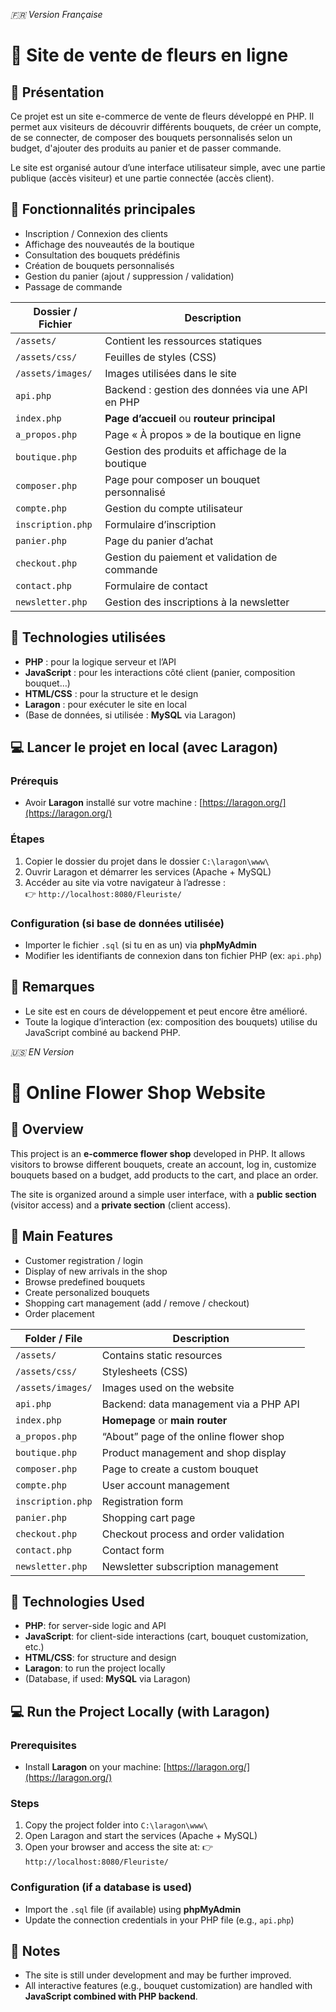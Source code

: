 *🇫🇷 Version Française*
# 🌸 Site de vente de fleurs en ligne

## 📖 Présentation

Ce projet est un site e-commerce de vente de fleurs développé en PHP. Il permet aux visiteurs de découvrir différents bouquets, de créer un compte, de se connecter, de composer des bouquets personnalisés selon un budget, d'ajouter des produits au panier et de passer commande.

Le site est organisé autour d’une interface utilisateur simple, avec une partie publique (accès visiteur) et une partie connectée (accès client).

## 🔐 Fonctionnalités principales

- Inscription / Connexion des clients
- Affichage des nouveautés de la boutique
- Consultation des bouquets prédéfinis
- Création de bouquets personnalisés
- Gestion du panier (ajout / suppression / validation)
- Passage de commande

| Dossier / Fichier | Description                                      |
| ----------------- | ------------------------------------------------ |
| `/assets/`        | Contient les ressources statiques                |
| `/assets/css/`    | Feuilles de styles (CSS)                         |
| `/assets/images/` | Images utilisées dans le site                    |
| `api.php`         | Backend : gestion des données via une API en PHP |
| `index.php`       | **Page d’accueil** ou **routeur principal**      |
| `a_propos.php`    | Page « À propos » de la boutique en ligne        |
| `boutique.php`    | Gestion des produits et affichage de la boutique |
| `composer.php`    | Page pour composer un bouquet personnalisé       |
| `compte.php`      | Gestion du compte utilisateur                    |
| `inscription.php` | Formulaire d’inscription                         |
| `panier.php`      | Page du panier d’achat                           |
| `checkout.php`    | Gestion du paiement et validation de commande    |
| `contact.php`     | Formulaire de contact                            |
| `newsletter.php`  | Gestion des inscriptions à la newsletter         |


## 🧪 Technologies utilisées

- **PHP** : pour la logique serveur et l’API
- **JavaScript** : pour les interactions côté client (panier, composition bouquet…)
- **HTML/CSS** : pour la structure et le design
- **Laragon** : pour exécuter le site en local
- (Base de données, si utilisée : **MySQL** via Laragon)

## 💻 Lancer le projet en local (avec Laragon)

### Prérequis

- Avoir **Laragon** installé sur votre machine : [https://laragon.org/](https://laragon.org/)

### Étapes

1. Copier le dossier du projet dans le dossier `C:\laragon\www\`
2. Ouvrir Laragon et démarrer les services (Apache + MySQL)
3. Accéder au site via votre navigateur à l’adresse :  
   👉 `http://localhost:8080/Fleuriste/`

### Configuration (si base de données utilisée)

- Importer le fichier `.sql` (si tu en as un) via **phpMyAdmin**
- Modifier les identifiants de connexion dans ton fichier PHP (ex: `api.php`)

## 📌 Remarques

- Le site est en cours de développement et peut encore être amélioré.
- Toute la logique d’interaction (ex: composition des bouquets) utilise du JavaScript combiné au backend PHP.


*🇺🇸 EN Version*

# 🌸 Online Flower Shop Website

## 📖 Overview

This project is an **e-commerce flower shop** developed in PHP.
It allows visitors to browse different bouquets, create an account, log in, customize bouquets based on a budget, add products to the cart, and place an order.

The site is organized around a simple user interface, with a **public section** (visitor access) and a **private section** (client access).

## 🔐 Main Features

* Customer registration / login
* Display of new arrivals in the shop
* Browse predefined bouquets
* Create personalized bouquets
* Shopping cart management (add / remove / checkout)
* Order placement

| Folder / File     | Description                            |
| ----------------- | -------------------------------------- |
| `/assets/`        | Contains static resources              |
| `/assets/css/`    | Stylesheets (CSS)                      |
| `/assets/images/` | Images used on the website             |
| `api.php`         | Backend: data management via a PHP API |
| `index.php`       | **Homepage** or **main router**        |
| `a_propos.php`    | “About” page of the online flower shop |
| `boutique.php`    | Product management and shop display    |
| `composer.php`    | Page to create a custom bouquet        |
| `compte.php`      | User account management                |
| `inscription.php` | Registration form                      |
| `panier.php`      | Shopping cart page                     |
| `checkout.php`    | Checkout process and order validation  |
| `contact.php`     | Contact form                           |
| `newsletter.php`  | Newsletter subscription management     |

## 🧪 Technologies Used

* **PHP**: for server-side logic and API
* **JavaScript**: for client-side interactions (cart, bouquet customization, etc.)
* **HTML/CSS**: for structure and design
* **Laragon**: to run the project locally
* (Database, if used: **MySQL** via Laragon)

## 💻 Run the Project Locally (with Laragon)

### Prerequisites

* Install **Laragon** on your machine: [https://laragon.org/](https://laragon.org/)

### Steps

1. Copy the project folder into `C:\laragon\www\`
2. Open Laragon and start the services (Apache + MySQL)
3. Open your browser and access the site at:
   👉 `http://localhost:8080/Fleuriste/`

### Configuration (if a database is used)

* Import the `.sql` file (if available) using **phpMyAdmin**
* Update the connection credentials in your PHP file (e.g., `api.php`)

## 📌 Notes

* The site is still under development and may be further improved.
* All interactive features (e.g., bouquet customization) are handled with **JavaScript combined with PHP backend**.

